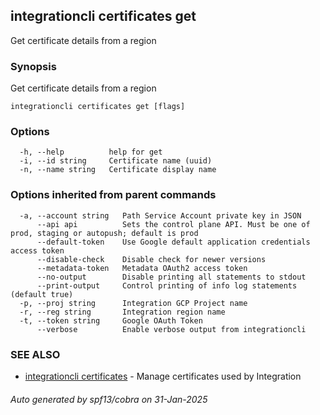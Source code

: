 ## integrationcli certificates get

Get certificate details from a region

### Synopsis

Get certificate details from a region

```
integrationcli certificates get [flags]
```

### Options

```
  -h, --help          help for get
  -i, --id string     Certificate name (uuid)
  -n, --name string   Certificate display name
```

### Options inherited from parent commands

```
  -a, --account string   Path Service Account private key in JSON
      --api api          Sets the control plane API. Must be one of prod, staging or autopush; default is prod
      --default-token    Use Google default application credentials access token
      --disable-check    Disable check for newer versions
      --metadata-token   Metadata OAuth2 access token
      --no-output        Disable printing all statements to stdout
      --print-output     Control printing of info log statements (default true)
  -p, --proj string      Integration GCP Project name
  -r, --reg string       Integration region name
  -t, --token string     Google OAuth Token
      --verbose          Enable verbose output from integrationcli
```

### SEE ALSO

* [integrationcli certificates](integrationcli_certificates.md)	 - Manage certificates used by Integration

###### Auto generated by spf13/cobra on 31-Jan-2025
